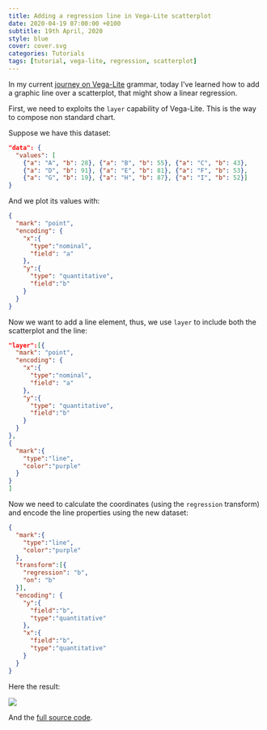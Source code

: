 ```yaml
---
title: Adding a regression line in Vega-Lite scatterplot
date: 2020-04-19 07:00:00 +0100
subtitle: 19th April, 2020
style: blue
cover: cover.svg
categories: Tutorials
tags: [tutorial, vega-lite, regression, scatterplot]
---
```


In my current [journey on Vega-Lite](/blog/a-first-vega-lite-specs-dive/) grammar, today I've learned how to add a graphic line over a scatterplot, that might show a linear regression.

First, we need to exploits the `layer` capability of Vega-Lite. This is the way to compose non standard chart.

Suppose we have this dataset:

```json
"data": {
  "values": [
    {"a": "A", "b": 28}, {"a": "B", "b": 55}, {"a": "C", "b": 43},
    {"a": "D", "b": 91}, {"a": "E", "b": 81}, {"a": "F", "b": 53},
    {"a": "G", "b": 19}, {"a": "H", "b": 87}, {"a": "I", "b": 52}]
}
```

And we plot its values with:

```json
{
  "mark": "point",
  "encoding": {
    "x":{
      "type":"nominal", 
      "field": "a"
    },
    "y":{
      "type": "quantitative",
      "field":"b"
    }
  }
}
```

Now we want to add a line element, thus, we use `layer` to include both the scatterplot and the line:

```json
"layer":[{
  "mark": "point",
  "encoding": {
    "x":{
      "type":"nominal", 
      "field": "a"
    },
    "y":{
      "type": "quantitative",
      "field":"b"
    }
  }
},
{
  "mark":{
    "type":"line",
    "color":"purple"
  }
}
]
```

Now we need to calculate the coordinates (using the `regression` transform) and encode the line properties using the new dataset:

```json
{
  "mark":{
    "type":"line",
    "color":"purple"
  },
  "transform":[{
    "regression": "b",
    "on": "b"
  }],
  "encoding": {
    "y":{
      "field":"b",
      "type":"quantitative"
    },
    "x":{
      "field":"b",
      "type":"quantitative"
    }
  }
}
```

Here the result:

![](/blog/assets/posts/adding-a-regression-line-in-vega-lite-scatterplot/cover.svg)

And the [full source code](https://vega.github.io/editor/#/url/vega-lite/N4KABGBEDuCWAmAXAFpAXGAbABmwGnCngENFj0xQIJIA3YgGwFcBTAZwoG1DrLJyMkAIKQ8UAEYUATAA4AvmOD8KkAEKiJFAKxaFfAVADCGyJIwAWAMwKe1JQcgARE2bABOAIx77KgKIuKGS9FZUEAMQCMLWsCXggfQQBxSLAPN29QqAAJFJkAdgyHAEkUrSk5AF1CGxoGYgBPFgAndE4qOMgAW2ImgGsVAAcAe1gAO0RRWxoWUYBjIfgxgHMKdrioAA90NfWoRHqBlnRIUaHOscYNKY6AM1gWBngVcmuIGt3Ieu3X6kh9w5UAEcmMRxrAyIhYLQjrFdjQ7g8nmhTJAfnJrujeO94tcuj1+mgdrw-gcjsiGGMYT9IPMGEMWsiBkwmgMGEcMbDiYgmqC2Dd6Z1WkTfk0WEtRWw2LAhqMVJJOR0ZXLUetKgrpnMFstVtSvoSfvD7o9jvKDXtScdgaDIRCoey4diOlt9XDDYiTZNXeaAcirWDbdCVbtMXEQ29CFU5EA).